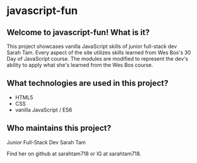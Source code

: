 # javascript-fun

## Welcome to javascript-fun! What is it?

This project showcases vanilla JavaScript skills of junior full-stack dev Sarah Tam. Every aspect of the site utilizes skills learned from Wes Bos's 30 Day of JavaScript course. The modules are modified to represent the dev's ability to apply what she's learned from the Wes Bos course.

## What technologies are used in this project?

- HTML5
- CSS
- vanilla JavaScript / ES6

## Who maintains this project?

Junior Full-Stack Dev Sarah Tam

Find her on github at sarahtam718
or IG at sarahtam718.
